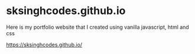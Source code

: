 # sksinghcodes.github.io
Here is my portfolio website that I created using vanilla javascript, html and css

<a href="https://sksinghcodes.github.io/" target="_blank">https://sksinghcodes.github.io/</a>
